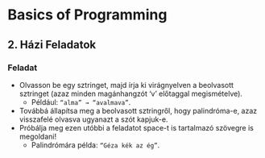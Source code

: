 # Basics of Programming
## 2. Házi Feladatok

### Feladat
- Olvasson be egy sztringet, majd írja ki virágnyelven a beolvasott sztringet (azaz minden magánhangzót ‘v’ előtaggal megismételve).
    - Például: ```“alma” → “avalmava”```.
- Továbbá állapítsa meg a beolvasott sztringről, hogy palindróma-e, azaz visszafelé olvasva ugyanazt a szót kapjuk-e.
- Próbálja meg ezen utóbbi a feladatot space-t is tartalmazó szövegre is megoldani!
    - Palindrómára példa: ```“Géza kék az ég”```.